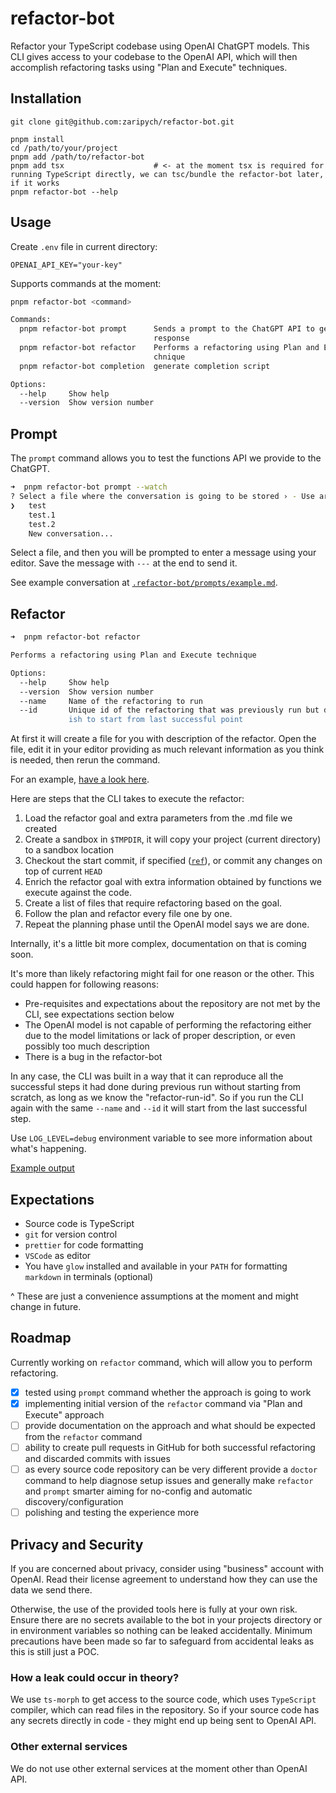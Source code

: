 # refactor-bot

Refactor your TypeScript codebase using OpenAI ChatGPT models. This CLI gives
access to your codebase to the OpenAI API, which will then accomplish
refactoring tasks using "Plan and Execute" techniques.

## Installation

```
git clone git@github.com:zaripych/refactor-bot.git
```

```
pnpm install
cd /path/to/your/project
pnpm add /path/to/refactor-bot
pnpm add tsx                    # <- at the moment tsx is required for running TypeScript directly, we can tsc/bundle the refactor-bot later, if it works
pnpm refactor-bot --help
```

## Usage

Create `.env` file in current directory:

```
OPENAI_API_KEY="your-key"
```

Supports commands at the moment:

```sh
pnpm refactor-bot <command>

Commands:
  pnpm refactor-bot prompt      Sends a prompt to the ChatGPT API to generate a
                                response
  pnpm refactor-bot refactor    Performs a refactoring using Plan and Execute te
                                chnique
  pnpm refactor-bot completion  generate completion script

Options:
  --help     Show help                                                 [boolean]
  --version  Show version number                                       [boolean]
```

## Prompt

The `prompt` command allows you to test the functions API we provide to the
ChatGPT.

```sh
➜  pnpm refactor-bot prompt --watch
? Select a file where the conversation is going to be stored › - Use arrow-keys. Return to submit.
❯   test
    test.1
    test.2
    New conversation...
```

Select a file, and then you will be prompted to enter a message using your
editor. Save the message with `---` at the end to send it.

See example conversation at
[`.refactor-bot/prompts/example.md`](.refactor-bot/prompts/example.md).

## Refactor

```sh
➜  pnpm refactor-bot refactor

Performs a refactoring using Plan and Execute technique

Options:
  --help     Show help                                                 [boolean]
  --version  Show version number                                       [boolean]
  --name     Name of the refactoring to run                             [string]
  --id       Unique id of the refactoring that was previously run but didn't fin
             ish to start from last successful point                    [string]
```

At first it will create a file for you with description of the refactor. Open the file, edit it in your editor providing as much relevant information as you think is needed, then rerun the command.

For an example, [have a look here](https://github.com/zaripych/refactor-bot/blob/5374a8381edb5b7adb431ff4847f826872221756/.refactor-bot/refactors/replace-read-file-sync/goal.md#L9).

Here are steps that the CLI takes to execute the refactor:

1. Load the refactor goal and extra parameters from the .md file we created
2. Create a sandbox in `$TMPDIR`, it will copy your project (current directory) to a sandbox location
3. Checkout the start commit, if specified ([`ref`](https://github.com/zaripych/refactor-bot/blob/5374a8381edb5b7adb431ff4847f826872221756/src/refactor/types.ts#L32)), or commit any changes on top of current `HEAD`
4. Enrich the refactor goal with extra information obtained by functions we execute against the code.
5. Create a list of files that require refactoring based on the goal.
6. Follow the plan and refactor every file one by one.
7. Repeat the planning phase until the OpenAI model says we are done.

Internally, it's a little bit more complex, documentation on that is coming soon.

It's more than likely refactoring might fail for one reason or the other. This could happen for following reasons:

-   Pre-requisites and expectations about the repository are not met by the CLI, see expectations section below
-   The OpenAI model is not capable of performing the refactoring either due to the model limitations or lack of proper description, or even possibly too much description
-   There is a bug in the refactor-bot

In any case, the CLI was built in a way that it can reproduce all the successful steps it had done during previous run without starting from scratch, as long as we know the "refactor-run-id". So if you run the CLI again with the same `--name` and `--id` it will start from the last successful step.

Use `LOG_LEVEL=debug` environment variable to see more information about what's happening.

[Example output](.refactor-bot/refactors/replace-read-file-sync/example-report.png?raw=true 'Example output')

## Expectations

-   Source code is TypeScript
-   `git` for version control
-   `prettier` for code formatting
-   `VSCode` as editor
-   You have `glow` installed and available in your `PATH` for formatting
    `markdown` in terminals (optional)

^ These are just a convenience assumptions at the moment and might change in
future.

## Roadmap

Currently working on `refactor` command, which will allow you to perform
refactoring.

-   [x] tested using `prompt` command whether the approach is going to work
-   [x] implementing initial version of the `refactor` command via "Plan and Execute" approach
-   [ ] provide documentation on the approach and what should be expected from the `refactor` command
-   [ ] ability to create pull requests in GitHub for both successful refactoring and discarded commits with issues
-   [ ] as every source code repository can be very different provide a `doctor` command to help diagnose setup issues and generally make `refactor` and `prompt` smarter aiming for no-config and automatic discovery/configuration
-   [ ] polishing and testing the experience more

## Privacy and Security

If you are concerned about privacy, consider using "business" account with OpenAI. Read their license agreement to understand how they can use the data we send there.

Otherwise, the use of the provided tools here is fully at your own risk. Ensure there are no secrets available to the bot in your projects directory or in environment variables so nothing can be leaked accidentally. Minimum precautions have been made so far to safeguard from accidental leaks as this is still just a POC.

### How a leak could occur in theory?

We use `ts-morph` to get access to the source code, which uses `TypeScript` compiler, which can read files in the repository. So if your source code has any secrets directly in code - they might end up being sent to OpenAI API.

### Other external services

We do not use other external services at the moment other than OpenAI API.
